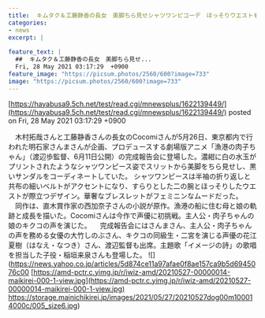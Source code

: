```yaml
---
title:  キムタク＆工藤静香の長女　美脚ちら見せシャツワンピコーデ　ほっそりウエストも  
categories:
- news
excerpt: |
  
feature_text: |
  ##  キムタク＆工藤静香の長女　美脚ちら見せ...
  Fri, 28 May 2021 03:17:29  +0900
feature_image: "https://picsum.photos/2560/600?image=733"
image: "https://picsum.photos/2560/600?image=733"
---
```


[https://hayabusa9.5ch.net/test/read.cgi/mnewsplus/1622139449/](https://hayabusa9.5ch.net/test/read.cgi/mnewsplus/1622139449/)
posted on Fri, 28 May 2021 03:17:29  +0900

<!--more-->

　木村拓哉さんと工藤静香さんの長女のCocomiさんが5月26日、東京都内で行われた明石家さんまさんが企画、プロデュースする劇場版アニメ「漁港の肉子ちゃん」（渡辺歩監督、6月11日公開）の完成報告会に登場した。濃紺に白の水玉がプリントされたようなシャツワンピース姿でスリットから美脚をちら見せし、黒いサンダルをコーディネートしていた。 シャツワンピースは半袖の折り返しと共布の細いベルトがアクセントになり、すらりとした二の腕とほっそりしたウエストが際立つデザイン。華奢なブレスレットがフェミニンなムードだった。 　同作は、直木賞作家の西加奈子さんの小説が原作。漁港の船に住む母と娘の軌跡と成長を描いた。Cocomiさんは今作で声優に初挑戦。主人公・肉子ちゃんの娘のキクコの声を演じた。 　完成報告会にはさんまさん、主人公・肉子ちゃんの声を務める女優の大竹しのぶさん、キクコの同級生・二宮を演じる声優の花江夏樹（はなえ・なつき）さん、渡辺監督も出席。主題歌「イメージの詩」の歌唱を担当した子役・稲垣来泉さんも登場した。 ![](https://news.yahoo.co.jp/articles/5d874ce11a97afae0f8ae157ca9b5d6945076c00 [https://amd-pctr.c.yimg.jp/r/iwiz-amd/20210527-00000014-maikirei-000-1-view.jpg](https://amd-pctr.c.yimg.jp/r/iwiz-amd/20210527-00000014-maikirei-000-1-view.jpg) https://storage.mainichikirei.jp/images/2021/05/27/20210527dog00m100014000c/005_size6.jpg)
